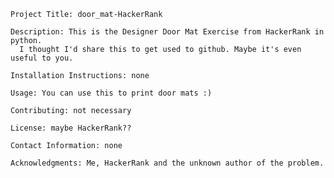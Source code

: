     Project Title: door_mat-HackerRank

    Description: This is the Designer Door Mat Exercise from HackerRank in python.
      I thought I'd share this to get used to github. Maybe it's even useful to you.

    Installation Instructions: none
    
    Usage: You can use this to print door mats :)

    Contributing: not necessary

    License: maybe HackerRank??

    Contact Information: none

    Acknowledgments: Me, HackerRank and the unknown author of the problem.
